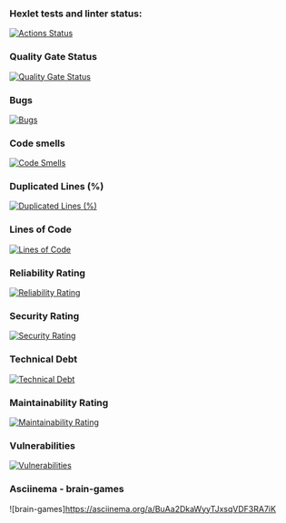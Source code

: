 ### Hexlet tests and linter status:
[![Actions Status](https://github.com/Egorov-Andrey/python-project-49/actions/workflows/hexlet-check.yml/badge.svg)](https://github.com/Egorov-Andrey/python-project-49/actions)

### Quality Gate Status 

[![Quality Gate Status](https://sonarcloud.io/api/project_badges/measure?project=Egorov-Andrey_python-project-49&metric=alert_status)](https://sonarcloud.io/summary/new_code?id=Egorov-Andrey_python-project-49)

### Bugs

[![Bugs](https://sonarcloud.io/api/project_badges/measure?project=Egorov-Andrey_python-project-49&metric=bugs)](https://sonarcloud.io/summary/new_code?id=Egorov-Andrey_python-project-49)

### Code smells

[![Code Smells](https://sonarcloud.io/api/project_badges/measure?project=Egorov-Andrey_python-project-49&metric=code_smells)](https://sonarcloud.io/summary/new_code?id=Egorov-Andrey_python-project-49)

### Duplicated Lines (%)

[![Duplicated Lines (%)](https://sonarcloud.io/api/project_badges/measure?project=Egorov-Andrey_python-project-49&metric=duplicated_lines_density)](https://sonarcloud.io/summary/new_code?id=Egorov-Andrey_python-project-49)

### Lines of Code

[![Lines of Code](https://sonarcloud.io/api/project_badges/measure?project=Egorov-Andrey_python-project-49&metric=ncloc)](https://sonarcloud.io/summary/new_code?id=Egorov-Andrey_python-project-49)

### Reliability Rating

[![Reliability Rating](https://sonarcloud.io/api/project_badges/measure?project=Egorov-Andrey_python-project-49&metric=reliability_rating)](https://sonarcloud.io/summary/new_code?id=Egorov-Andrey_python-project-49)

### Security Rating

[![Security Rating](https://sonarcloud.io/api/project_badges/measure?project=Egorov-Andrey_python-project-49&metric=security_rating)](https://sonarcloud.io/summary/new_code?id=Egorov-Andrey_python-project-49)

### Technical Debt

[![Technical Debt](https://sonarcloud.io/api/project_badges/measure?project=Egorov-Andrey_python-project-49&metric=sqale_index)](https://sonarcloud.io/summary/new_code?id=Egorov-Andrey_python-project-49)

### Maintainability Rating

[![Maintainability Rating](https://sonarcloud.io/api/project_badges/measure?project=Egorov-Andrey_python-project-49&metric=sqale_rating)](https://sonarcloud.io/summary/new_code?id=Egorov-Andrey_python-project-49)

### Vulnerabilities

[![Vulnerabilities](https://sonarcloud.io/api/project_badges/measure?project=Egorov-Andrey_python-project-49&metric=vulnerabilities)](https://sonarcloud.io/summary/new_code?id=Egorov-Andrey_python-project-49)


### Asciinema - brain-games

![brain-games]https://asciinema.org/a/BuAa2DkaWyyTJxsqVDF3RA7iK